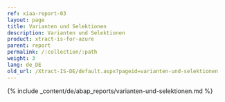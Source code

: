 ```yaml
---
ref: xiaa-report-03
layout: page
title: Varianten und Selektionen
description: Varianten und Selektionen
product: xtract-is-for-azure
parent: report
permalink: /:collection/:path
weight: 3
lang: de_DE
old_url: /Xtract-IS-DE/default.aspx?pageid=varianten-und-selektionen
---
```

{% include _content/de/abap_reports/varianten-und-selektionen.md %}
